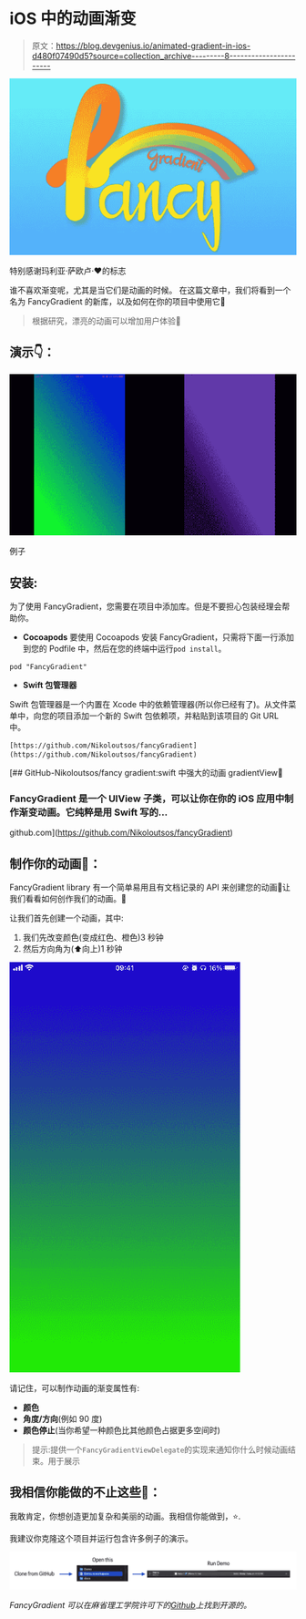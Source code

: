 # iOS 中的动画渐变

> 原文：<https://blog.devgenius.io/animated-gradient-in-ios-d480f07490d5?source=collection_archive---------8----------------------->

![](img/882e94ffd937338bdd8d2326c92c7ed0.png)

特别感谢玛利亚·萨欧卢·❤️的标志

谁不喜欢渐变呢，尤其是当它们是动画的时候。
在这篇文章中，我们将看到一个名为 FancyGradient 的新库，以及如何在你的项目中使用它🌈

> 根据研究，漂亮的动画可以增加用户体验🚀

## 演示👇：

![](img/5c05088c92397bed032560b2666b5b3c.png)

例子

## 安装:

为了使用 FancyGradient，您需要在项目中添加库。但是不要担心包装经理会帮助你。

*   **Cocoapods** 要使用 Cocoapods 安装 FancyGradient，只需将下面一行添加到您的 Podfile 中，然后在您的终端中运行`pod install`。

```
pod "FancyGradient"
```

*   **Swift 包管理器**

Swift 包管理器是一个内置在 Xcode 中的依赖管理器(所以你已经有了)。从文件菜单中，向您的项目添加一个新的 Swift 包依赖项，并粘贴到该项目的 Git URL 中。

```
[https://github.com/Nikoloutsos/fancyGradient](https://github.com/Nikoloutsos/fancyGradient)
```

[](https://github.com/Nikoloutsos/fancyGradient) [## GitHub-Nikoloutsos/fancy gradient:swift 中强大的动画 gradientView🌈

### FancyGradient 是一个 UIView 子类，可以让你在你的 iOS 应用中制作渐变动画。它纯粹是用 Swift 写的…

github.com](https://github.com/Nikoloutsos/fancyGradient) 

## 制作你的动画🌈：

FancyGradient library 有一个简单易用且有文档记录的 API 来创建您的动画🎉让我们看看如何创作我们的动画。👀

让我们首先创建一个动画，其中:

1.  我们先改变颜色(变成红色、橙色)3 秒钟
2.  然后方向角为(⬆️向上)1 秒钟

![](img/c4634a959f8cd88e84786df14f44ac84.png)

请记住，可以制作动画的渐变属性有:

*   **颜色**
*   **角度/方向**(例如 90 度)
*   **颜色停止**(当你希望一种颜色比其他颜色占据更多空间时)

> 提示:提供一个`FancyGradientViewDelegate`的实现来通知你什么时候动画结束。用于展示

## 我相信你能做的不止这些🔱：

我敢肯定，你想创造更加复杂和美丽的动画。我相信你能做到，⭐️.

我建议你克隆这个项目并运行包含许多例子的演示。

![](img/285692d51ae794037535506fbfb1c268.png)

*FancyGradient 可以在麻省理工学院许可下的*[*Github*](https://github.com/Nikoloutsos/fancyGradient)*上找到开源的。*